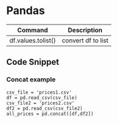 # Pandas


|Command | Description |
|--------|-------------|
| df.values.tolist() | convert df to list|



## Code Snippet

### Concat example

```
csv_file = 'prices1.csv'
df = pd.read_csv(csv_file)
csv_file2 = 'prices2.csv'
df2 = pd.read_csv(csv_file2)
all_prices = pd.concat([df,df2])
```